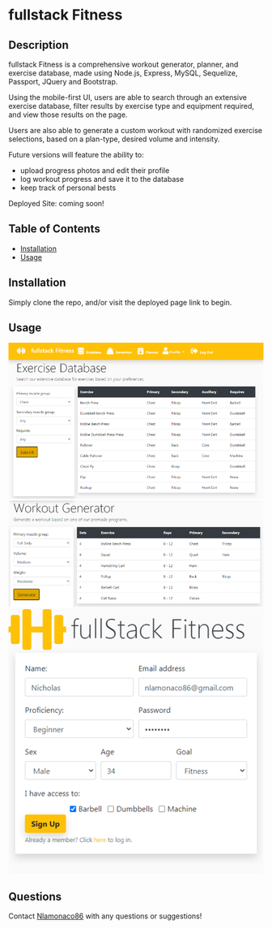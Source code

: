 # fullstack Fitness

## Description

fullstack Fitness is a comprehensive workout generator, planner, and exercise database, made using Node.js, Express, MySQL, Sequelize, Passport, JQuery and Bootstrap. 

Using the mobile-first UI, users are able to search through an extensive exercise database, filter results by exercise type and equipment required, and view those results on the page.

Users are also able to generate a custom workout with randomized exercise selections, based on a plan-type, desired volume and intensity. 

Future versions will feature the ability to:
- upload progress photos and edit their profile
- log workout progress and save it to the database
- keep track of personal bests

Deployed Site: coming soon!

## Table of Contents

* [Installation](#installation)
* [Usage](#usage)

## Installation

Simply clone the repo, and/or visit the deployed page link to begin.

## Usage
![fullstack Fitness](./public/assets/ff1.png) 
![fullstack Fitness](./public/assets/ff2.png) 
![fullstack Fitness](./public/assets/ff3.png) 

## Questions

Contact [Nlamonaco86](mailto:nlamonaco86@gmail.com) with any questions or suggestions!
